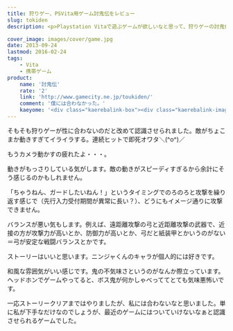 ```yaml
---
title: 狩りゲー、PSVita用ゲーム討鬼伝をレビュー
slug: tokiden
description: <p>Playstation Vitaで遊ぶゲームが欲しいなと思って、狩りゲーの討鬼伝を購入しました。雰囲気とかは嫌いではないのですが、ボスとの戦闘が面倒くさすぎて私には合いませんでした。</p>

cover_image: images/cover/game.jpg
date: 2013-09-24
lastmod: 2016-02-24
tags: 
    - Vita
    - 携帯ゲーム
product:
    name: '討鬼伝'
    rate: '2'
    link: 'http://www.gamecity.ne.jp/toukiden/'
    comment: '僕には合わなかった。'
    kaeyome: '<div class="kaerebalink-box"><div class="kaerebalink-image"><a href="http://www.amazon.co.jp/exec/obidos/ASIN/B009DYR7A0/illusionspace-22/ref=nosim/" rel="nofollow" target="_blank"><img src="http://ecx.images-amazon.com/images/I/51TjXZVFUnL._SL160_.jpg" style="border: none;" /></a></div><div class="kaerebalink-info"><div class="kaerebalink-name"><a href="http://www.amazon.co.jp/exec/obidos/ASIN/B009DYR7A0/illusionspace-22/ref=nosim/" rel="nofollow" target="_blank">討鬼伝</a><div class="kaerebalink-powered-date">posted with <a href="http://kaereba.com" rel="nofollow" target="_blank">カエレバ</a></div></div><div class="kaerebalink-detail"> コーエーテクモゲームス 2013-06-27    </div><div class="kaerebalink-link1"><div class="shoplinkamazon"><a href="http://www.amazon.co.jp/gp/search?keywords=%93%A2%8BS%93%60%81%40PS%81%40Vita&__mk_ja_JP=%83J%83%5E%83J%83i&tag=illusionspace-22" rel="nofollow" target="_blank" title="アマゾン" >Amazonで購入</a></div><div class="shoplinkrakuten"><a href="http://hb.afl.rakuten.co.jp/hgc/0e95387f.f2aef20d.0e953880.25e412bd/?pc=http%3A%2F%2Fsearch.rakuten.co.jp%2Fsearch%2Fmall%2F%25E8%25A8%258E%25E9%25AC%25BC%25E4%25BC%259D%25E3%2580%2580PS%25E3%2580%2580Vita%2F-%2Ff.1-p.1-s.1-sf.0-st.A-v.2%3Fx%3D0%26scid%3Daf_ich_link_urltxt%26m%3Dhttp%3A%2F%2Fm.rakuten.co.jp%2F" rel="nofollow" target="_blank" title="楽天市場" >楽天市場で購入</a></div></div></div><div class="booklink-footer" style="clear: left"></div></div>'
---
```


<p>そもそも狩りゲーが性に合わないのだと改めて認識させられました。敵がちょこまか動きすぎてイライラする。連続ヒットで即死オワタ＼(^o^)／</p>
<p>もうカメラ動かすの疲れたよ・・・。</p>
<p>動きがもっさりしている気がします。敵の動きがスピーディすぎるから余計にそう感じるのかもしれません。</p>
<p>「ちゃうねん、ガードしたいねん！」というタイミングでのろのろと攻撃を繰り返す感じで（先行入力受付期間が異常に長い？）、どうにもイメージ通りに攻撃できません。</p>
<p>バランスが悪い気もします。例えば、遠距離攻撃の弓と近距離攻撃の武器で、近接の方が攻撃力が高いとか、防御力が高いとか、弓だと紙装甲とかいうのがない＝弓が安定な戦闘バランスとかです。</p>
<p>ストーリーはいいと思います。ニンジャくんのキャラが個人的には好きです。</p>
<p>和風な雰囲気がいい感じです。鬼の不気味さというのがなんか際立っています。ヘッドホンでゲームやってると、ボス鬼が何かしゃべっててとても気味悪怖いです。</p>
<p>一応ストーリークリアまではやりましたが、私には合わないなと思いました。単に私が下手なだけなのでしょうが、最近のゲームにはついていけないなぁと認識させられるゲームでした。</p>

  